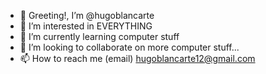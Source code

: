 - 👋 Greeting!, I’m @hugoblancarte
- 👀 I’m interested in EVERYTHING
- 🌱 I’m currently learning computer stuff
- 💞️ I’m looking to collaborate on more computer stuff...
- 📫 How to reach me (email) hugoblancarte12@gmail.com

<!---
hugoblancarte/hugoblancarte is a ✨ special ✨ repository because its `README.md` (this file) appears on your GitHub profile.
You can click the Preview link to take a look at your changes.
--->
